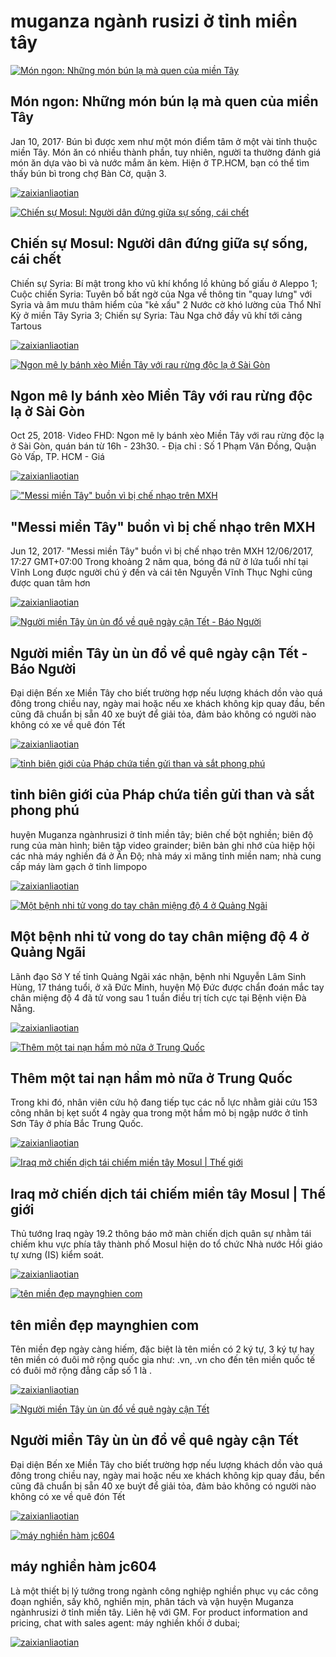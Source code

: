 # muganza ngành rusizi ở tỉnh miền tây
<a href="https://mnn.zoosnet.net/LR/Chatpre.aspx?id=MNN94995150&p=https://topgrinding.com/" target="_blank">![Món ngon: Những món bún lạ mà quen của miền Tây](https://github.com/technlg/images/blob/main/35.jpg)</a>
## Món ngon: Những món bún lạ mà quen của miền Tây
Jan 10, 2017· Bún bì được xem như một món điểm tâm ở một vài tỉnh thuộc miền Tây. Món ăn có nhiều thành phần, tuy nhiên, người ta thường đánh giá món ăn dựa vào bì và nước mắm ăn kèm. Hiện ở TP.HCM, bạn có thể tìm thấy bún bì trong chợ Bàn Cờ, quận 3.
<a href="https://mnn.zoosnet.net/LR/Chatpre.aspx?id=MNN94995150&p=https://topgrinding.com/" target="_blank"><img src="https://github.com/technlg/images/raw/main/chat11.jpg" alt="zaixianliaotian"/></a><a href="//whatsapp.shibangsoft.com/WhatsApp.php" ><img src="https://github.com/technlg/images/raw/main/chat11.png" alt=""></a>
<a href="https://mnn.zoosnet.net/LR/Chatpre.aspx?id=MNN94995150&p=https://topgrinding.com/" target="_blank">![Chiến sự Mosul: Người dân đứng giữa sự sống, cái chết](https://github.com/technlg/images/blob/main/22.jpg)</a>
## Chiến sự Mosul: Người dân đứng giữa sự sống, cái chết
Chiến sự Syria: Bí mật trong kho vũ khí khổng lồ khủng bố giấu ở Aleppo 1; Cuộc chiến Syria: Tuyên bố bất ngờ của Nga về thông tin "quay lưng" với Syria và âm mưu thâm hiểm của "kẻ xấu" 2 Nước cờ khó lường của Thổ Nhĩ Kỳ ở miền Tây Syria 3; Chiến sự Syria: Tàu Nga chở đầy vũ khí tới cảng Tartous 
<a href="https://mnn.zoosnet.net/LR/Chatpre.aspx?id=MNN94995150&p=https://topgrinding.com/" target="_blank"><img src="https://github.com/technlg/images/raw/main/chat11.jpg" alt="zaixianliaotian"/></a><a href="//whatsapp.shibangsoft.com/WhatsApp.php" ><img src="https://github.com/technlg/images/raw/main/chat11.png" alt=""></a>
<a href="https://mnn.zoosnet.net/LR/Chatpre.aspx?id=MNN94995150&p=https://topgrinding.com/" target="_blank">![Ngon mê ly bánh xèo Miền Tây với rau rừng độc lạ ở Sài Gòn ](https://github.com/technlg/images/blob/main/11.jpg)</a>
## Ngon mê ly bánh xèo Miền Tây với rau rừng độc lạ ở Sài Gòn 
Oct 25, 2018· Video FHD: Ngon mê ly bánh xèo Miền Tây với rau rừng độc lạ ở Sài Gòn, quán bán từ 16h - 23h30. - Địa chỉ : Số 1 Phạm Văn Đồng, Quận Gò Vấp, TP. HCM - Giá
<a href="https://mnn.zoosnet.net/LR/Chatpre.aspx?id=MNN94995150&p=https://topgrinding.com/" target="_blank"><img src="https://github.com/technlg/images/raw/main/chat11.jpg" alt="zaixianliaotian"/></a><a href="//whatsapp.shibangsoft.com/WhatsApp.php" ><img src="https://github.com/technlg/images/raw/main/chat11.png" alt=""></a>
<a href="https://mnn.zoosnet.net/LR/Chatpre.aspx?id=MNN94995150&p=https://topgrinding.com/" target="_blank">!["Messi miền Tây" buồn vì bị chế nhạo trên MXH](https://github.com/technlg/images/blob/main/32.jpg)</a>
## "Messi miền Tây" buồn vì bị chế nhạo trên MXH
Jun 12, 2017· "Messi miền Tây" buồn vì bị chế nhạo trên MXH 12/06/2017, 17:27 GMT+07:00 Trong khoảng 2 năm qua, bóng đá nữ ở lứa tuổi nhí tại Vĩnh Long được người chú ý đến và cái tên Nguyễn Vĩnh Thục Nghi cũng được quan tâm hơn
<a href="https://mnn.zoosnet.net/LR/Chatpre.aspx?id=MNN94995150&p=https://topgrinding.com/" target="_blank"><img src="https://github.com/technlg/images/raw/main/chat11.jpg" alt="zaixianliaotian"/></a><a href="//whatsapp.shibangsoft.com/WhatsApp.php" ><img src="https://github.com/technlg/images/raw/main/chat11.png" alt=""></a>
<a href="https://mnn.zoosnet.net/LR/Chatpre.aspx?id=MNN94995150&p=https://topgrinding.com/" target="_blank">![Người miền Tây ùn ùn đổ về quê ngày cận Tết - Báo Người ](https://github.com/technlg/images/blob/main/52.jpg)</a>
## Người miền Tây ùn ùn đổ về quê ngày cận Tết - Báo Người 
Đại diện Bến xe Miền Tây cho biết trường hợp nếu lượng khách dồn vào quá đông trong chiều nay, ngày mai hoặc nếu xe khách không kịp quay đầu, bến cũng đã chuẩn bị sẵn 40 xe buýt để giải tỏa, đảm bảo không có người nào không có xe về quê đón Tết
<a href="https://mnn.zoosnet.net/LR/Chatpre.aspx?id=MNN94995150&p=https://topgrinding.com/" target="_blank"><img src="https://github.com/technlg/images/raw/main/chat11.jpg" alt="zaixianliaotian"/></a><a href="//whatsapp.shibangsoft.com/WhatsApp.php" ><img src="https://github.com/technlg/images/raw/main/chat11.png" alt=""></a>
<a href="https://mnn.zoosnet.net/LR/Chatpre.aspx?id=MNN94995150&p=https://topgrinding.com/" target="_blank">![tỉnh biên giới của Pháp chứa tiền gửi than và sắt phong phú](https://github.com/technlg/images/blob/main/49.jpg)</a>
## tỉnh biên giới của Pháp chứa tiền gửi than và sắt phong phú
huyện Muganza ngànhrusizi ở tỉnh miền tây; biên chế bột nghiền; biên độ rung của màn hình; biên tập video grainder; biên bản ghi nhớ của hiệp hội các nhà máy nghiền đá ở Ấn Độ; nhà máy xi măng tỉnh miền nam; nhà cung cấp máy làm gạch ở tỉnh limpopo
<a href="https://mnn.zoosnet.net/LR/Chatpre.aspx?id=MNN94995150&p=https://topgrinding.com/" target="_blank"><img src="https://github.com/technlg/images/raw/main/chat11.jpg" alt="zaixianliaotian"/></a><a href="//whatsapp.shibangsoft.com/WhatsApp.php" ><img src="https://github.com/technlg/images/raw/main/chat11.png" alt=""></a>
<a href="https://mnn.zoosnet.net/LR/Chatpre.aspx?id=MNN94995150&p=https://topgrinding.com/" target="_blank">![Một bệnh nhi tử vong do tay chân miệng độ 4 ở Quảng Ngãi](https://github.com/technlg/images/blob/main/43.jpg)</a>
## Một bệnh nhi tử vong do tay chân miệng độ 4 ở Quảng Ngãi
Lãnh đạo Sở Y tế tỉnh Quảng Ngãi xác nhận, bệnh nhi Nguyễn Lâm Sinh Hùng, 17 tháng tuổi, ở xã Đức Minh, huyện Mộ Đức được chẩn đoán mắc tay chân miệng độ 4 đã tử vong sau 1 tuần điều trị tích cực tại Bệnh viện Đà Nẵng.
<a href="https://mnn.zoosnet.net/LR/Chatpre.aspx?id=MNN94995150&p=https://topgrinding.com/" target="_blank"><img src="https://github.com/technlg/images/raw/main/chat11.jpg" alt="zaixianliaotian"/></a><a href="//whatsapp.shibangsoft.com/WhatsApp.php" ><img src="https://github.com/technlg/images/raw/main/chat11.png" alt=""></a>
<a href="https://mnn.zoosnet.net/LR/Chatpre.aspx?id=MNN94995150&p=https://topgrinding.com/" target="_blank">![Thêm một tai nạn hầm mỏ nữa ở Trung Quốc](https://github.com/technlg/images/blob/main/8.jpg)</a>
## Thêm một tai nạn hầm mỏ nữa ở Trung Quốc
Trong khi đó, nhân viên cứu hộ đang tiếp tục các nỗ lực nhằm giải cứu 153 công nhân bị kẹt suốt 4 ngày qua trong một hầm mỏ bị ngập nước ở tỉnh Sơn Tây ở phía Bắc Trung Quốc.
<a href="https://mnn.zoosnet.net/LR/Chatpre.aspx?id=MNN94995150&p=https://topgrinding.com/" target="_blank"><img src="https://github.com/technlg/images/raw/main/chat11.jpg" alt="zaixianliaotian"/></a><a href="//whatsapp.shibangsoft.com/WhatsApp.php" ><img src="https://github.com/technlg/images/raw/main/chat11.png" alt=""></a>
<a href="https://mnn.zoosnet.net/LR/Chatpre.aspx?id=MNN94995150&p=https://topgrinding.com/" target="_blank">![Iraq mở chiến dịch tái chiếm miền tây Mosul | Thế giới ](https://github.com/technlg/images/blob/main/16.jpg)</a>
## Iraq mở chiến dịch tái chiếm miền tây Mosul | Thế giới 
Thủ tướng Iraq ngày 19.2 thông báo mở màn chiến dịch quân sự nhằm tái chiếm khu vực phía tây thành phố Mosul hiện do tổ chức Nhà nước Hồi giáo tự xưng (IS) kiểm soát.
<a href="https://mnn.zoosnet.net/LR/Chatpre.aspx?id=MNN94995150&p=https://topgrinding.com/" target="_blank"><img src="https://github.com/technlg/images/raw/main/chat11.jpg" alt="zaixianliaotian"/></a><a href="//whatsapp.shibangsoft.com/WhatsApp.php" ><img src="https://github.com/technlg/images/raw/main/chat11.png" alt=""></a>
<a href="https://mnn.zoosnet.net/LR/Chatpre.aspx?id=MNN94995150&p=https://topgrinding.com/" target="_blank">![tên miền đẹp maynghien com](https://github.com/technlg/images/blob/main/66.jpg)</a>
## tên miền đẹp maynghien com
Tên miền đẹp ngày càng hiếm, đặc biệt là tên miền có 2 ký tự, 3 ký tự hay tên miền có đuôi mở rộng quốc gia như: .vn, .vn cho đến tên miền quốc tế có đuôi mở rộng đẳng cấp số 1 là .
<a href="https://mnn.zoosnet.net/LR/Chatpre.aspx?id=MNN94995150&p=https://topgrinding.com/" target="_blank"><img src="https://github.com/technlg/images/raw/main/chat11.jpg" alt="zaixianliaotian"/></a><a href="//whatsapp.shibangsoft.com/WhatsApp.php" ><img src="https://github.com/technlg/images/raw/main/chat11.png" alt=""></a>
<a href="https://mnn.zoosnet.net/LR/Chatpre.aspx?id=MNN94995150&p=https://topgrinding.com/" target="_blank">![Người miền Tây ùn ùn đổ về quê ngày cận Tết](https://github.com/technlg/images/blob/main/63.jpg)</a>
## Người miền Tây ùn ùn đổ về quê ngày cận Tết
Đại diện Bến xe Miền Tây cho biết trường hợp nếu lượng khách dồn vào quá đông trong chiều nay, ngày mai hoặc nếu xe khách không kịp quay đầu, bến cũng đã chuẩn bị sẵn 40 xe buýt để giải tỏa, đảm bảo không có người nào không có xe về quê đón Tết
<a href="https://mnn.zoosnet.net/LR/Chatpre.aspx?id=MNN94995150&p=https://topgrinding.com/" target="_blank"><img src="https://github.com/technlg/images/raw/main/chat11.jpg" alt="zaixianliaotian"/></a><a href="//whatsapp.shibangsoft.com/WhatsApp.php" ><img src="https://github.com/technlg/images/raw/main/chat11.png" alt=""></a>
<a href="https://mnn.zoosnet.net/LR/Chatpre.aspx?id=MNN94995150&p=https://topgrinding.com/" target="_blank">![máy nghiền hàm jc604](https://github.com/technlg/images/blob/main/65.jpg)</a>
## máy nghiền hàm jc604
Là một thiết bị lý tưởng trong ngành công nghiệp nghiền phục vụ các công đoạn nghiền, sấy khô, nghiền mịn, phân tách và vận  huyện Muganza ngànhrusizi ở tỉnh miền tây. Liên hệ với GM. For product information and pricing, chat with sales agent:  máy nghiền khối ở dubai;
<a href="https://mnn.zoosnet.net/LR/Chatpre.aspx?id=MNN94995150&p=https://topgrinding.com/" target="_blank"><img src="https://github.com/technlg/images/raw/main/chat11.jpg" alt="zaixianliaotian"/></a><a href="//whatsapp.shibangsoft.com/WhatsApp.php" ><img src="https://github.com/technlg/images/raw/main/chat11.png" alt=""></a>
